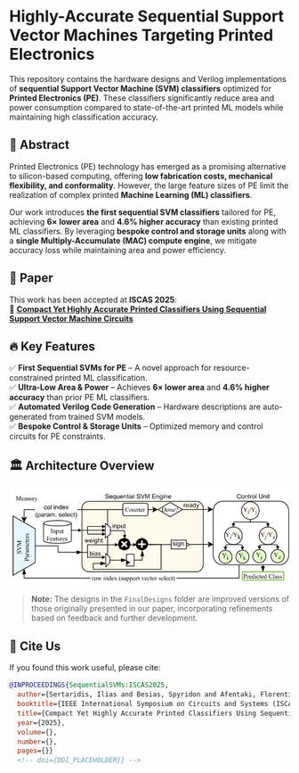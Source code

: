 # Highly-Accurate Sequential Support Vector Machines Targeting Printed Electronics

This repository contains the hardware designs and Verilog implementations of **sequential Support Vector Machine (SVM) classifiers** optimized for **Printed Electronics (PE)**. These classifiers significantly reduce area and power consumption compared to state-of-the-art printed ML models while maintaining high classification accuracy.

## 📜 Abstract
Printed Electronics (PE) technology has emerged as a promising alternative to silicon-based computing, offering **low fabrication costs, mechanical flexibility, and conformality**. However, the large feature sizes of PE limit the realization of complex printed **Machine Learning (ML) classifiers**. 

Our work introduces **the first sequential SVM classifiers** tailored for PE, achieving **6× lower area** and **4.6% higher accuracy** than existing printed ML classifiers. By leveraging **bespoke control and storage units** along with a **single Multiply-Accumulate (MAC) compute engine**, we mitigate accuracy loss while maintaining area and power efficiency.

## 📝 Paper
This work has been accepted at **ISCAS 2025**:  
📄 **[Compact Yet Highly Accurate Printed Classifiers Using Sequential Support Vector Machine Circuits](docs/2502.01498v1.pdf)**  

## 🔥 Key Features
✅ **First Sequential SVMs for PE** – A novel approach for resource-constrained printed ML classification.  
✅ **Ultra-Low Area & Power** – Achieves **6× lower area** and **4.6% higher accuracy** than prior PE ML classifiers.  
✅ **Automated Verilog Code Generation** – Hardware descriptions are auto-generated from trained SVM models.  
✅ **Bespoke Control & Storage Units** – Optimized memory and control circuits for PE constraints.  

## 🏛️ Architecture Overview
<img src="docs/sequential_svm-idx.png" alt="Architecture Overview" width="800">


> **Note:** The designs in the `FinalDesigns` folder are improved versions of those originally presented in our paper, incorporating refinements based on feedback and further development.


## 📖 Cite Us
If you found this work useful, please cite:

```bibtex
@INPROCEEDINGS{SequentialSVMs:ISCAS2025,
  author={Sertaridis, Ilias and Besias, Spyridon and Afentaki, Florentia and Balaskas, Konstantinos and Zervakis, Georgios},
  booktitle={IEEE International Symposium on Circuits and Systems (ISCAS)}, 
  title={Compact Yet Highly Accurate Printed Classifiers Using Sequential Support Vector Machine Circuits}, 
  year={2025},
  volume={},
  number={},
  pages={}}
  <!-- doi={DOI_PLACEHOLDER}} --> 
```
